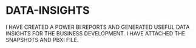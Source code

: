 # DATA-INSIGHTS
I HAVE CREATED A POWER BI REPORTS AND GENERATED USEFUL DATA INSIGHTS FOR THE BUSINESS DEVELOPMENT.
I HAVE ATTACHED THE SNAPSHOTS AND PBXI FILE.
